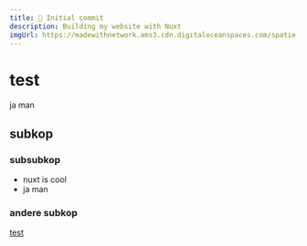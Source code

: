 ```yaml
---
title: 🎉 Initial commit
description: Building my website with Nuxt
imgUrl: https://madewithnetwork.ams3.cdn.digitaloceanspaces.com/spatie-space-production/3075/nuxtjs-2.jpg
---
```


# test

ja man

## subkop

### subsubkop 

- nuxt is cool
- ja man

### andere subkop

[test](<http://www.elianvancutsem.com>)
